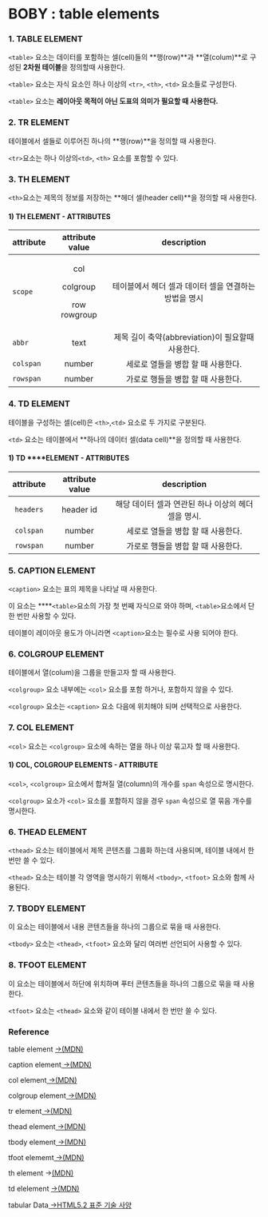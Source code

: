 # BOBY : table elements

### 1. TABLE ELEMENT

`<table>` 요소는 데이터를 포함하는 셀\(cell\)들의 **행\(row\)**과 **열\(colum\)**로 구성된 **2차원 테이블**을 정의할때 사용한다. 

`<table>`  요소는 자식 요소인 하나 이상의 `<tr>`, `<th>`, `<td>` 요소들로 구성한다.

`<table>` 요소는 **레이아웃 목적이 아닌 도표의 의미가 필요할 때 사용한다.**

### **2. TR** ELEMENT

테이블에서 셀들로 이루어진 하나의 **행\(row\)**을 정의할 때 사용한다.

`<tr>`요소는 하나 이상의`<td>`, `<th>` 요소를 포함할 수 있다.

### 3. TH ELEMENT

`<th>`요소는 제목의 정보를 저장하는 **헤더 셀\(header cell\)**을 정의할 때 사용한다.

#### 1\) TH ELEMENT - ATTRIBUTES

<table>
  <thead>
    <tr>
      <th style="text-align:left">attribute</th>
      <th style="text-align:center">attribute value</th>
      <th style="text-align:center">description</th>
    </tr>
  </thead>
  <tbody>
    <tr>
      <td style="text-align:left"><code>scope</code>
      </td>
      <td style="text-align:center">
        <p>col</p>
        <p>colgroup</p>
        <p>row rowgroup</p>
      </td>
      <td style="text-align:center">&#xD14C;&#xC774;&#xBE14;&#xC5D0;&#xC11C; &#xD5E4;&#xB354; &#xC140;&#xACFC;
        &#xB370;&#xC774;&#xD130; &#xC140;&#xC744; &#xC5F0;&#xACB0;&#xD558;&#xB294;
        &#xBC29;&#xBC95;&#xC744; &#xBA85;&#xC2DC;</td>
    </tr>
    <tr>
      <td style="text-align:left"><code>abbr</code>
      </td>
      <td style="text-align:center">text</td>
      <td style="text-align:center">&#xC81C;&#xBAA9; &#xAE38;&#xC774; &#xCD95;&#xC57D;(abbreviation)&#xC774;
        &#xD544;&#xC694;&#xD560;&#xB54C; &#xC0AC;&#xC6A9;&#xD55C;&#xB2E4;.</td>
    </tr>
    <tr>
      <td style="text-align:left"><code>colspan</code>
      </td>
      <td style="text-align:center">number</td>
      <td style="text-align:center">&#xC138;&#xB85C;&#xB85C; &#xC5F4;&#xB4E4;&#xC744; &#xBCD1;&#xD569; &#xD560;
        &#xB54C; &#xC0AC;&#xC6A9;&#xD55C;&#xB2E4;.</td>
    </tr>
    <tr>
      <td style="text-align:left"><code>rowspan</code>
      </td>
      <td style="text-align:center">number</td>
      <td style="text-align:center">&#xAC00;&#xB85C;&#xB85C; &#xD589;&#xB4E4;&#xC744; &#xBCD1;&#xD569; &#xD560;
        &#xB54C; &#xC0AC;&#xC6A9;&#xD55C;&#xB2E4;.</td>
    </tr>
  </tbody>
</table>

### 4. TD ELEMENT

테이블을 구성하는 셀\(cell\)은 `<th>`,`<td>` 요소로 두 가지로 구분된다.

`<td>` 요소는 테이블에서 **하나의 데이터 셀\(data cell\)**을 정의할 때 사용한다.

#### 1\) TD ****ELEMENT - ATTRIBUTES

| attribute | attribute value | description |
| :---: | :---: | :---: |
| `headers` | header id | 해당 데이터 셀과 연관된 하나 이상의 헤더 셀을 명시. |
| `colspan` | number | 세로로 열들을 병합 할 때 사용한다. |
| `rowspan` | number | 가로로 행들을 병합 할 때 사용한다. |

### 5. CAPTION ELEMENT

`<caption>` 요소는 표의 제목을 나타날 때 사용한다.

이 요소는 ****`<table>`요소의 가장 첫 번째 자식으로 와야 하며, `<table>`요소에서 단 한 번만 사용할 수 있다.

테이블이 레이아웃 용도가 아니라면 `<caption>`요소는 필수로 사용 되어야 한다.

### 6. COLGROUP ELEMENT

테이블에서 열\(colum\)을 그룹을 만들고자 할 때 사용한다.

`<colgroup>` 요소 내부에는 `<col>` 요소를 포함 하거나, 포함하지 않을 수 있다.

`<colgroup>` 요소는 `<caption>` 요소 다음에 위치해야 되며 선택적으로 사용한다.

### 7. COL ELEMENT

`<col>` 요소는 `<colgroup>` 요소에 속하는 열을 하나 이상 묶고자 할 때 사용한다.

#### 1\) COL, COLGROUP ELEMENTS - ATTRIBUTE

`<col>`, `<colgroup>` 요소에서 합쳐질 열\(column\)의 개수를 `span` 속성으로 명시한다.

`<colgroup>` 요소가 `<col>` 요소를 포함하지 않을 경우 `span` 속성으로 열 묶음 개수를 명시한다.

### 6. THEAD ELEMENT

`<thead>` 요소는 테이블에서 제목 콘텐츠를 그룹화 하는데 사용되며, 테이블 내에서 한 번만 쓸 수 있다.

`<thead>` 요소는 테이블 각 영역을 명시하기 위해서 `<tbody>`, `<tfoot>` 요소와 함께 사용된다.

### 7. TBODY ELEMENT

이 요소는 테이블에서 내용 콘텐츠들을 하나의 그룹으로 묶을 때 사용한다.

`<tbody>` 요소는 `<thead>`, `<tfoot>` 요소와 달리 여러번 선언되어 사용할 수 있다.

### 8. TFOOT ELEMENT

이 요소는 테이블에서 하단에 위치하며 푸터 콘텐츠들을 하나의 그룹으로 묶을 때 사용한다.

`<tfoot>` 요소는 `<thead>` 요소와 같이 테이블 내에서 한 번만 쓸 수 있다.

### Reference <a id="reference"></a>

table  element [ →\(MDN\)](https://developer.mozilla.org/ko/docs/Web/HTML/Element/table)

caption element[ →\(MDN\)](https://developer.mozilla.org/ko/docs/Web/HTML/Element/caption)

col element[ →\(MDN\)](https://developer.mozilla.org/ko/docs/Web/HTML/Element/col)

colgroup element[ →\(MDN\)](https://developer.mozilla.org/ko/docs/Web/HTML/Element/colgroup)

tr element[ →\(MDN\)](https://developer.mozilla.org/ko/docs/Web/HTML/Element/tr)

thead element[ →\(MDN\)](https://developer.mozilla.org/ko/docs/Web/HTML/Element/thead)

tbody element[ →\(MDN\)](https://developer.mozilla.org/ko/docs/Web/HTML/Element/tbody)

tfoot elememt[ →\(MDN\)](https://developer.mozilla.org/ko/docs/Web/HTML/Element/tfoot)

th element →[\(MDN\)](https://developer.mozilla.org/ko/docs/Web/HTML/Element/th)

td elelement [ →\(MDN\)](https://developer.mozilla.org/ko/docs/Web/HTML/Element/td)

tabular Data[ →HTML5.2 표준 기술 사양﻿](https://html.spec.whatwg.org/multipage/tables.html#tabular-data)



